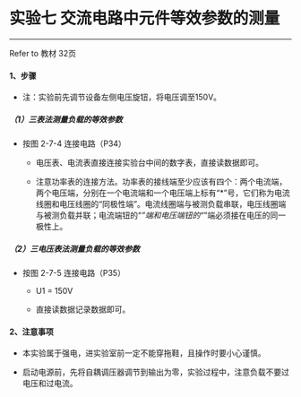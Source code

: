 # 实验七 交流电路中元件等效参数的测量 #
---

Refer to 教材 32页

#### 1、步骤

- 注：实验前先调节设备左侧电压旋钮，将电压调至150V。

##### （1）三表法测量负载的等效参数

- 按图 2-7-4 连接电路（P34）

	- 电压表、电流表直接连接实验台中间的数字表，直接读数据即可。

	- 注意功率表的连接方法。功率表的接线端至少应该有四个：两个电流端，两个电压端，分别在一个电流端和一个电压端上标有“\*”号，它们称为电流线圈和电压线圈的“同极性端”。电流线圈端与被测负载串联，电压线圈端与被测负载并联；电流端钮的“*”端和电压端钮的“*”端必须接在电压的同一极性上。

##### （2）三电压表法测量负载的等效参数

- 按图 2-7-5 连接电路（P35）

	- U1 = 150V

	- 直接读数据记录数据即可。

#### 2、注意事项

- 本实验属于强电，进实验室前一定不能穿拖鞋，且操作时要小心谨慎。

- 启动电源前，先将自耦调压器调节到输出为零，实验过程中，注意负载不要过电压和过电流。


